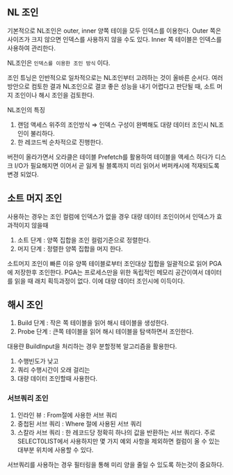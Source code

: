 ## NL 조인

기본적으로 NL조인은 outer, inner 양쪽 테이을 모두 인덱스를 이용한다. Outer 쪽은 사이즈가 크지 않으면 인덱스를 사용하지 않을 수도 있다. Inner 쪽 테이블은 인덱스를 사용하여 관리한다.

NL조인은 `인덱스를 이용한 조인 방식`  이다.

조인 튜닝은 인반적으로 일차적으로는 NL조인부터 고려하는 것이 올바른 순서다. 여러 방안으로 컴토한 결과 NL조인으로 결코 좋은 성능을 내기 어렵다고 판단될 때, 소트 머지 조인이나 해시 조인을 검토한다.

NL조인의 특징

1. 랜덤 액세스 위주의 조인방식 ⇒ 인덱스 구성이 완벽해도 대량 데이터 조인시 NL조인이 불리하다.
2. 한 레코드씩 순차적으로 진행한다.

버전이 올라가면서 오라클은 테이블 Prefetch를 활용하여 테이블을 액세스 하다가 디스크 I/O가 필요해지면 이어서 곧 잃게 될 블록까지 미리 읽어서 버퍼캐시에 적재되도록 변경 되었다.

## 소트 머지 조인

사용하는 경우는 조인 컬럼에 인덱스가 없을 경우 대량 데이터 조인이어서 인덱스가 효과적이지 않을때

1. 소트 단계 : 양쪽 집합을 조인 컬럼기준으로 정렬한다.
2. 머지 단계 : 정렬한 양쪽 집합을 머지 한다.

소트머지 조인이 빠른 이유 양쪽 테이블로부터 조인대상 집합을 일괄적으로 읽어 PGA에 저장한후 조인한다. PGA는 프로세스만을 위한 독립적인 메모리 공간이여서 데이터를 읽을 때 래치 획득과정이 없다. 이에 대량
데이터 조인시에 이득이다.

## 해시 조인

1. Build 단계 : 작은 쪽 테이블을 읽어 해시 테이블을 생성한다.
2. Probe 단계 : 큰쪽 테이블을 읽어 해시 테이블을 탐색하면서 조인한다.

대용랸 BuildInput을 처리하는 경우 분할정복 알고리즘을 활용한다.

1. 수행빈도가 낮고
2. 쿼리 수행시간이 오래 걸리는
3. 대량 데이터 조인할때 사용한다.

### 서브쿼리 조인

1. 인라인 뷰 : From절에 사용한 서브 쿼리
2. 중첩된 서브 쿼리 : Where 절에 사용된 서브 쿼리
3. 스칼라 서브 쿼리 : 한 레코드당 정확히 하나의 값을 반환하는 서브 쿼리다. 주로 SELECT0LIST에서 사용하지만 몇 가지 예외 사항을 제외하면 컬럼이 올 수 있는 대부분 위치에 사용할 수 있다.

서브쿼리를 사용하는 경우 필터링을 통해 미리 양을 줄일 수 있도록 하는것이 중요하다.
